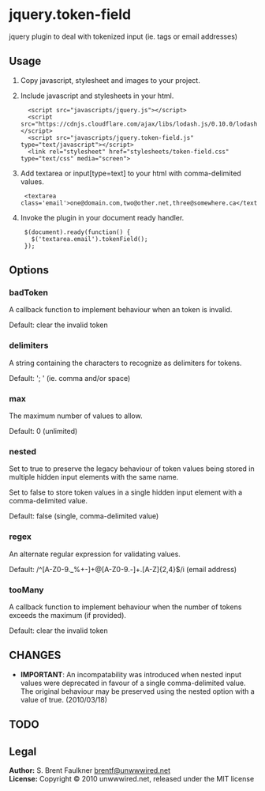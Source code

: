 # jquery.token-field

jquery plugin to deal with tokenized input (ie. tags or email addresses)

## Usage

1. Copy javascript, stylesheet and images to your project.

2. Include javascript and stylesheets in your html.

		 <script src="javascripts/jquery.js"></script>
		 <script src="https://cdnjs.cloudflare.com/ajax/libs/lodash.js/0.10.0/lodash.min.js"></script>
		 <script src="javascripts/jquery.token-field.js" type="text/javascript"></script>
		 <link rel="stylesheet" href="stylesheets/token-field.css" type="text/css" media="screen">

3. Add textarea or input[type=text] to your html with comma-delimited values.

        <textarea class='email'>one@domain.com,two@other.net,three@somewhere.ca</textarea>

4. Invoke the plugin in your document ready handler.

        $(document).ready(function() {
          $('textarea.email').tokenField();
        });

## Options

### badToken
A callback function to implement behaviour when an token is invalid.

Default: clear the invalid token

### delimiters
A string containing the characters to recognize as delimiters for tokens.

Default: '; ' (ie. comma and/or space)

### max
The maximum number of values to allow.

Default: 0 (unlimited)

### nested
Set to true to preserve the legacy behaviour of token values being stored in multiple hidden
input elements with the same name.

Set to false to store token values in a single hidden input element with a comma-delimited value.

Default: false (single, comma-delimited value)

### regex
An alternate regular expression for validating values.

Default: /^[A-Z0-9._%+-]+@[A-Z0-9.-]+\.[A-Z]{2,4}$/i (email address)

### tooMany
A callback function to implement behaviour when the number of tokens exceeds the maximum (if provided).

Default: clear the invalid token

## CHANGES

* __IMPORTANT__: An incompatability was introduced when nested input values were deprecated
  in favour of a single comma-delimited value. The original behaviour may be preserved using
  the nested option with a value of true. (2010/03/18)

## TODO

## Legal

**Author:** S. Brent Faulkner <brentf@unwwwired.net>  
**License:** Copyright &copy; 2010 unwwwired.net, released under the MIT license